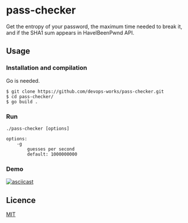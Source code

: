 # pass-checker

Get the entropy of your password, the maximum time needed to break it, and if the SHA1 sum appears in HaveIBeenPwnd API.

## Usage

### Installation and compilation

Go is needed.

```
$ git clone https://github.com/devops-works/pass-checker.git
$ cd pass-checker/
$ go build .
```

### Run

```
./pass-checker [options]

options:
    -g
        guesses per second
        default: 1000000000
```

### Demo

[![asciicast](https://asciinema.org/a/fJ8ZUt69EsbEcl13cLgiLeYGD.svg)](https://asciinema.org/a/fJ8ZUt69EsbEcl13cLgiLeYGD)

## Licence

[MIT](https://choosealicense.com/licenses/mit/)